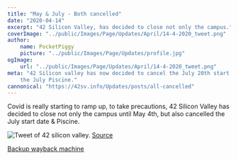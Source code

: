```yaml
---
title: "May & July - Both cancelled"
date: "2020-04-14"
excerpt: "42 Silicon Valley, has decided to close not only the campus."
coverImage: "../public/Images/Page/Updates/April/14-4-2020_tweet.png"
author:
    name: PocketPiggy
    picture: "../public/Images/Page/Updates/profile.jpg"
ogImage:
    url: "../public/Images/Page/Updates/April/14-4-2020_tweet.png"
meta: "42 Silicon valley has now decided to cancel the July 20th start date and
    the July Piscine."
cannonical: "https://42sv.info/Updates/posts/all-cancelled"
---
```


<p class='blog-p'>
Covid is really starting to ramp up, to take precautions, 42 Silicon Valley has decided to close not only the campus until May 4th, but also cancelled the July start date & Piscine.
</p>

<span class='blog-img'>
<img src='/Images/Page/Updates/April/14-4-2020_tweet.png'/ alt='Tweet of 42 silicon valley.'>
</span>

<a href='https://twitter.com/42SiliconValley/status/1250137361335201792' target='blank' rel='noopener noreferrer'>
Source
</a>

<a href='https://web.archive.org/web/20200417101258/https://twitter.com/42SiliconValley/status/1250137361335201792
' target='blank' rel='noopener noreferrer'>
Backup wayback machine
</a>

<span class='buffy-the-buffer' />
